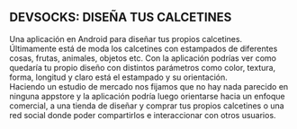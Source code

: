 ## DEVSOCKS: DISEÑA TUS CALCETINES

Una aplicación en Android para diseñar tus propios calcetines.  
Últimamente está de moda los calcetines con estampados de diferentes cosas, frutas, animales, objetos etc.
Con la aplicación podrías ver como quedaría tu propio diseño con distintos parámetros como color, textura,
forma, longitud y claro está el estampado y su orientación.   
Haciendo un estudio de mercado nos fijamos que no hay nada parecido en ninguna appstore y la aplicación podría
luego orientarse hacia un enfoque comercial, a una tienda de diseñar y comprar tus propios calcetines o una red social donde poder compartirlos
e interaccionar con otros usuarios.
